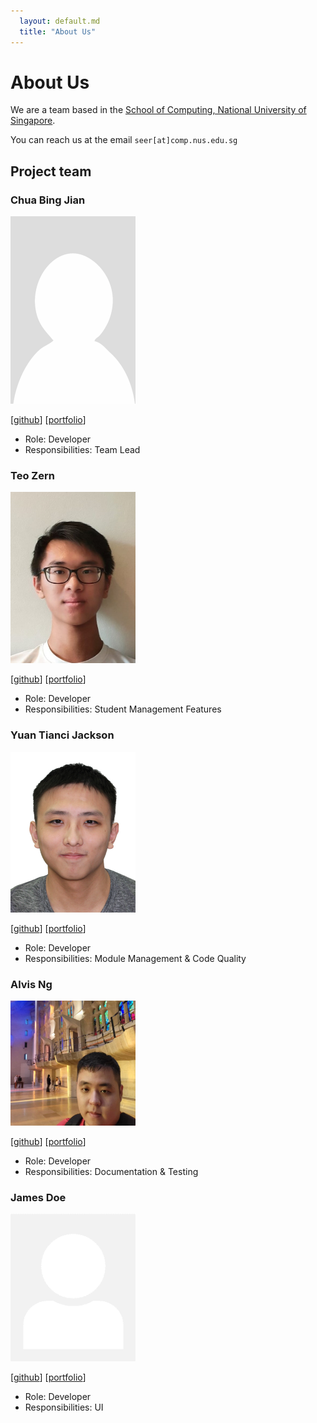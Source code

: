 ```yaml
---
  layout: default.md
  title: "About Us"
---
```


# About Us

We are a team based in the [School of Computing, National University of Singapore](http://www.comp.nus.edu.sg).

You can reach us at the email `seer[at]comp.nus.edu.sg`

## Project team

### Chua Bing Jian

<img src="images/cbj252.png" width="200px">

[[github](https://github.com/cbj252)]
[[portfolio](team/cbj252.md)]

* Role: Developer
* Responsibilities: Team Lead

### Teo Zern

<img src="images/teozern1.png" width="200px">

[[github](http://github.com/teozern1)]
[[portfolio](team/teozern1.md)]

* Role: Developer
* Responsibilities: Student Management Features

### Yuan Tianci Jackson

<img src="images/jacksonyuan256.png" width="200px">

[[github](http://github.com/jacksonyuan256)] [[portfolio](team/jackson.md)]

* Role: Developer
* Responsibilities: Module Management & Code Quality

### Alvis Ng

<img src="images/supermii2.jpg" width="200px">

[[github](http://github.com/supermii2)]
[[portfolio](team/supermii2.md)]

* Role: Developer
* Responsibilities: Documentation & Testing

### James Doe

<img src="images/johndoe.png" width="200px">

[[github](http://github.com/johndoe)]
[[portfolio](team/johndoe.md)]

* Role: Developer
* Responsibilities: UI
